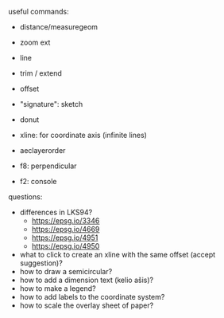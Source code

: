 useful commands:
- distance/measuregeom
- zoom ext
- line
- trim / extend
- offset
- "signature": sketch
- donut
- xline: for coordinate axis (infinite lines)
- aeclayerorder

- f8: perpendicular
- f2: console

questions:
- differences in LKS94?
  -  https://epsg.io/3346
  -  https://epsg.io/4669
  -  https://epsg.io/4951
  -  https://epsg.io/4950
- what to click to create an xline with the same offset (accept suggestion)?
- how to draw a semicircular?
- how to add a dimension text (kelio ašis)?
- how to make a legend?
- how to add labels to the coordinate system?
- how to scale the overlay sheet of paper?
